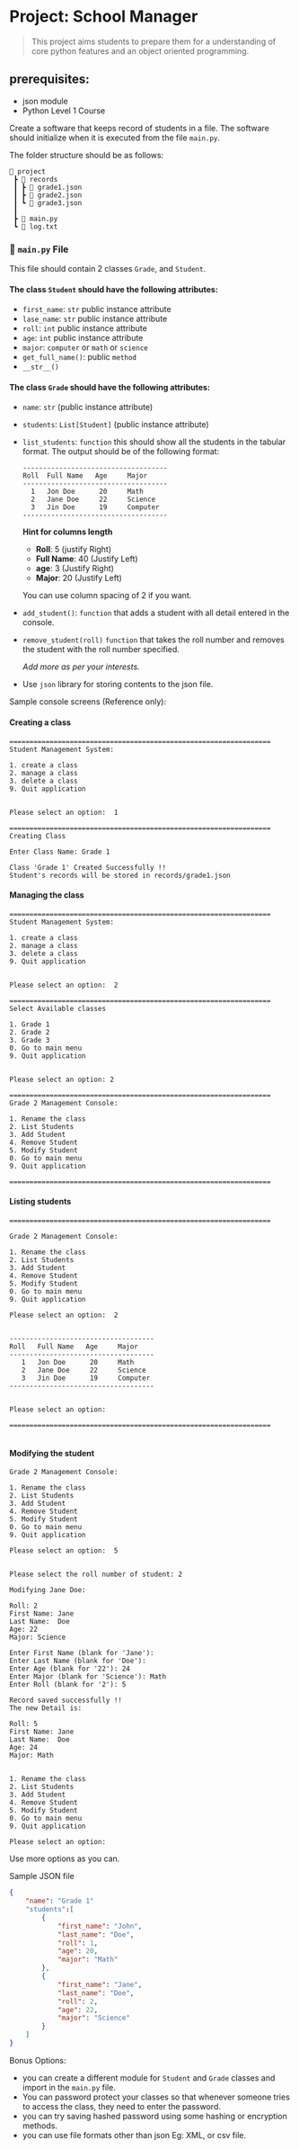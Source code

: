 # Project: School Manager

> This project aims students to prepare them for a understanding of core python features and an object oriented programming.

## prerequisites:
- json module
- Python Level 1 Course


Create a software that keeps record of students in a file. The software should initialize when it is executed from the file `main.py`.

The folder structure should be as follows:

```
📂 project
 ┣ 📂 records
 ┃ ┣ 📜 grade1.json
 ┃ ┣ 📜 grade2.json
 ┃ ┗ 📜 grade3.json
 ┃
 ┣ 🐍 main.py
 ┗ 📜 log.txt

```
### 🐍 `main.py` File

This file should contain 2 classes `Grade`, and `Student`.

#### The class `Student` should have the following attributes:
- `first_name`: `str` public instance attribute
- `lase_name`: `str` public instance attribute
- `roll`: `int` public instance attribute
- `age`: `int` public instance attribute
- `major`: `computer` or `math` or `science`
- `get_full_name()`: public `method`
- `__str__()`


#### The class `Grade` should have the following attributes:

- `name`: `str` (public instance attribute)
- `students`: `List[Student]` (public instance attribute)
- `list_students`: `function` this should show all the students in the
  tabular format. The output should be of the following format:

  ```
  ------------------------------------
  Roll  Full Name   Age     Major
  ------------------------------------
    1   Jon Doe      20     Math
    2   Jane Doe     22     Science
    3   Jin Doe      19     Computer
  ------------------------------------
  ```
    **Hint for columns length**
    - **Roll**: 5 (justify Right)
    - **Full Name**: 40 (Justify Left)
    - **age**: 3 (Justify Right)
    - **Major**: 20 (Justify Left)

    You can use column spacing of 2 if you want.

- `add_student()`: `function` that adds a student with all detail entered in the console.
- `remove_student(roll)` `function` that takes the roll number and removes the student with the roll number specified.

    _Add more as per your interests._

- Use `json` library for storing contents to the json file.

Sample console screens (Reference only):

#### Creating a class

```
=================================================================
Student Management System:

1. create a class
2. manage a class
3. delete a class
9. Quit application


Please select an option:  1

=================================================================
Creating Class

Enter Class Name: Grade 1

Class 'Grade 1' Created Successfully !!
Student's records will be stored in records/grade1.json

```

#### Managing the class


```
=================================================================
Student Management System:

1. create a class
2. manage a class
3. delete a class
9. Quit application


Please select an option:  2

=================================================================
Select Available classes

1. Grade 1
2. Grade 2
3. Grade 3
0. Go to main menu
9. Quit application


Please select an option: 2

=================================================================
Grade 2 Management Console:

1. Rename the class
2. List Students
3. Add Student
4. Remove Student
5. Modify Student
0. Go to main menu
9. Quit application

=================================================================

```

#### Listing students

```
=================================================================

Grade 2 Management Console:

1. Rename the class
2. List Students
3. Add Student
4. Remove Student
5. Modify Student
0. Go to main menu
9. Quit application

Please select an option:  2


------------------------------------
Roll   Full Name   Age     Major
------------------------------------
   1   Jon Doe      20     Math
   2   Jane Doe     22     Science
   3   Jin Doe      19     Computer
------------------------------------


Please select an option:

=================================================================


```

#### Modifying the student

```
Grade 2 Management Console:

1. Rename the class
2. List Students
3. Add Student
4. Remove Student
5. Modify Student
0. Go to main menu
9. Quit application

Please select an option:  5


Please select the roll number of student: 2

Modifying Jane Doe:

Roll: 2
First Name: Jane
Last Name:  Doe
Age: 22
Major: Science

Enter First Name (blank for 'Jane'):
Enter Last Name (blank for 'Doe'):
Enter Age (blank for '22'): 24
Enter Major (blank for 'Science'): Math
Enter Roll (blank for '2'): 5

Record saved successfully !!
The new Detail is:

Roll: 5
First Name: Jane
Last Name:  Doe
Age: 24
Major: Math


1. Rename the class
2. List Students
3. Add Student
4. Remove Student
5. Modify Student
0. Go to main menu
9. Quit application

Please select an option:
```


Use more options as you can.


Sample JSON file

```json
{
    "name": "Grade 1"
    "students":[
        {
            "first_name": "John",
            "last_name": "Doe",
            "roll": 1,
            "age": 20,
            "major": "Math"
        },
        {
            "first_name": "Jane",
            "last_name": "Doe",
            "roll": 2,
            "age": 22,
            "major": "Science"
        }
    ]
}
```

Bonus Options:

- you can create a different module for `Student` and `Grade` classes and import in the `main.py` file.
- You can password protect your classes so that whenever someone tries to access the class, they need to enter the password.
- you can try saving hashed password using some hashing or encryption methods.
- you can use file formats other than json Eg: XML, or csv file.
